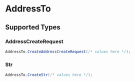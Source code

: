 # AddressTo


## Supported Types

### AddressCreateRequest

```csharp
AddressTo.CreateAddressCreateRequest(/* values here */);
```

### Str

```csharp
AddressTo.CreateStr(/* values here */);
```
